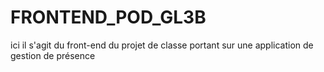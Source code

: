 # FRONTEND_POD_GL3B
ici il s'agit du front-end du projet de classe portant sur une application de gestion de présence

